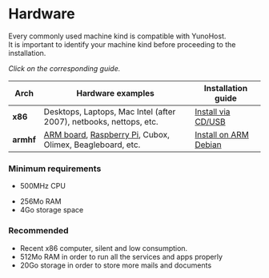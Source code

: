 # Hardware

Every commonly used machine kind is compatible with YunoHost.    
It is important to identify your machine kind before proceeding to the installation.

*Click on the corresponding guide.*

| Arch | Hardware examples | Installation guide |
|------|-----------------------|----------------------|
| **x86** | Desktops, Laptops, Mac Intel (after 2007), netbooks, nettops, etc. | [Install via CD/USB](/install_iso) |
| **armhf** | [ARM board](install_on_arm_board), [Raspberry Pi](/install_on_raspberry), Cubox, Olimex, Beagleboard, etc. | [Install on ARM Debian](/install_on_debian) |

### Minimum requirements
- 500MHz CPU
* 256Mo RAM
* 4Go storage space

### Recommended
* Recent x86 computer, silent and low consumption.
* 512Mo RAM in order to run all the services and apps properly
* 20Go storage in order to store more mails and documents
